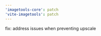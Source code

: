 ```yaml
---
'imagetools-core': patch
'vite-imagetools': patch
---
```


fix: address issues when preventing upscale
